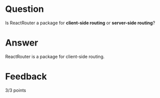 # Question

Is ReactRouter a package for **client-side routing** or **server-side routing**?

# Answer

ReactRouter is a package for client-side routing.

# Feedback

3/3 points